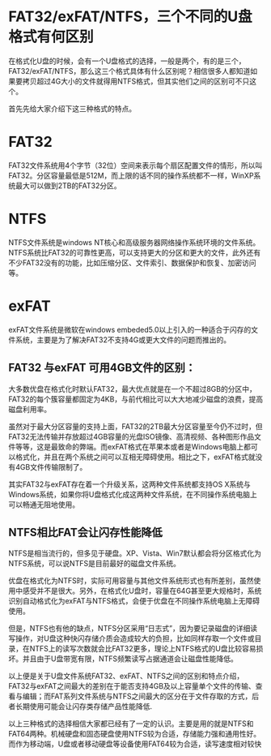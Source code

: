 
# FAT32/exFAT/NTFS，三个不同的U盘格式有何区别

在格式化U盘的时候，会有一个U盘格式的选择，一般是两个，有的是三个，FAT32/exFAT/NTFS，那么这三个格式具体有什么区别呢？相信很多人都知道如果要拷贝超过4G大小的文件就得用NTFS格式，但其实他们之间的区别可不只这个。


首先先给大家介绍下这三种格式的特点。


# FAT32

FAT32文件系统用4个字节（32位）空间来表示每个扇区配置文件的情形，所以叫FAT32。分区容量最低是512M，而上限的话不同的操作系统都不一样，WinXP系统最大可以做到2TB的FAT32分区。


# NTFS

NTFS文件系统是windows NT核心和高级服务器网络操作系统环境的文件系统。NTFS系统比FAT32的可靠性更高，可以支持更大的分区和更大的文件，此外还有不少FAT32没有的功能，比如压缩分区、文件索引、数据保护和恢复、加密访问等。


# exFAT

exFAT文件系统是微软在windows embeded5.0以上引入的一种适合于闪存的文件系统，主要是为了解决FAT32不支持4G或更大文件的问题而推出的。



## FAT32 与exFAT 可用4GB文件的区别：

大多数优盘在格式化时默认FAT32，最大优点就是在一个不超过8GB的分区中，FAT32的每个簇容量都固定为4KB，与前代相比可以大大地减少磁盘的浪费，提高磁盘利用率。

虽然对于最大分区容量的支持上面，FAT32的2TB最大分区容量至今仍不过时，但FAT32无法传输并存放超过4GB容量的光盘ISO镜像、高清视频、各种图形作品文件等等，这是最致命的弊端。而exFAT格式在苹果本或者是Windows电脑上都可以格式化，并且在两个系统之间可以互相无障碍使用。相比之下，exFAT格式就没有4GB文件传输限制了。

其实FAT32与exFAT存在着一个升级关系，这两种文件系统都支持OS X系统与Windows系统，如果你将U盘格式化成这两种文件系统，在不同操作系统电脑上可以畅通无阻地使用。



## NTFS相比FAT会让闪存性能降低

NTFS是相当流行的，但多见于硬盘。XP、Vista、Win7默认都会将分区格式化为NTFS系统，可以说NTFS是目前最好的磁盘文件系统。

优盘在格式化为NTFS时，实际可用容量与其他文件系统形式也有所差别，虽然使用中感受并不是很大。另外，在格式化U盘时，容量在64G甚至更大规格时，系统识别自动格式化为exFAT与NTFS格式，会便于优盘在不同操作系统电脑上无障碍使用。

但是，NTFS也有他的缺点，NTFS分区采用“日志式”，因为要记录磁盘的详细读写操作，对U盘这种快闪存储介质会造成较大的负担，比如同样存取一个文件或目录，在NTFS上的读写次数就会比FAT32更多，理论上NTFS格式的U盘比较容易损坏。并且由于U盘带宽有限，NTFS频繁读写占据通道会让磁盘性能降低。




以上便是关于U盘文件系统FAT32、exFAT、NTFS之间的区别和特点介绍，FAT32与exFAT之间最大的差别在于能否支持4GB及以上容量单个文件的传输、查看与编辑；而FAT系列文件系统与NTFS之间最大的区分在于文件存取的方式，后者长期使用可能会让闪存类存储产品性能降低.

以上三种格式的选择相信大家都已经有了一定的认识。主要是用的就是NTFS和FAT64两种。机械硬盘和固态硬盘使用NTFS较为合适，存储能力强和通用性好。而作为移动端，U盘或者移动硬盘等设备使用FAT64较为合适，读写速度相对较快